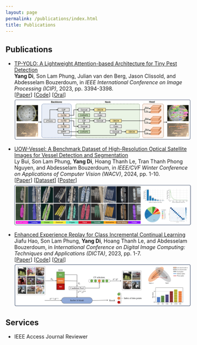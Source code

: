 ```yaml
---
layout: page
permalink: /publications/index.html
title: Publications
---
```


## Publications

- [TP-YOLO: A Lightweight Attention-based Architecture for Tiny Pest Detection](https://ieeexplore.ieee.org/document/10222202) <br>
  **Yang Di**, Son Lam Phung, Julian van den Berg, Jason Clissold, and Abdesselam Bouzerdoum,
  in *IEEE International Conference on Image Processing (ICIP)*, 2023, pp. 3394-3398. <br>
  [[Paper](https://yangdi-cv.github.io/publications/TP-YOLO_ICIP2023.pdf)] [[Code](https://github.com/yangdi-cv/TP-YOLO)] [[Oral](https://youtu.be/w7pWrLW9vwo?si=4jnR-AjxmvNNN2VH)] <br>
  <img src="https://github.com/yangdi-cv/yangdi-cv.github.io/blob/main/publications/images/tpyolo_img.png?raw=true"/> 
   
- [UOW-Vessel: A Benchmark Dataset of High-Resolution Optical Satellite Images for Vessel Detection and Segmentation]() <br>
  Ly Bui, Son Lam Phung, **Yang Di**, Hoang Thanh Le, Tran Thanh Phong Nguyen, and Abdesselam Bouzerdoum,
  in *IEEE/CVF Winter Conference on Applications of Computer Vision (WACV)*, 2024, pp. 1-10. <br>
  [[Paper](https://yangdi-cv.github.io/publications/UOW-Vessel_WACV2024.pdf)] [[Dataset](https://documents.uow.edu.au/~phung/UOW-Vessel.html)] [[Poster]()] <br>
    <img src="https://github.com/yangdi-cv/yangdi-cv.github.io/blob/main/publications/images/uowvessel_img.png?raw=true"/> 

- [Enhanced Experience Replay for Class Incremental Continual Learning]() <br>
  Jiafu Hao, Son Lam Phung, **Yang Di**, Hoang Thanh Le, and Abdesselam Bouzerdoum,
  in *International Conference on Digital Image Computing: Techniques and Applications (DICTA)*, 2023, pp. 1-7. <br>
  [[Paper](https://yangdi-cv.github.io/publications/EER_DICTA2023.pdf)] [[Code](https://github.com/yangdi-cv/EER)] [[Oral](https://youtu.be/WKZthh2XOuY?si=Z1gyoSLL8vKaIh7e)] <br>
    <img src="https://github.com/yangdi-cv/yangdi-cv.github.io/blob/main/publications/images/eer_img.png?raw=true"/> 

## Services

- IEEE Access Journal Reviewer

